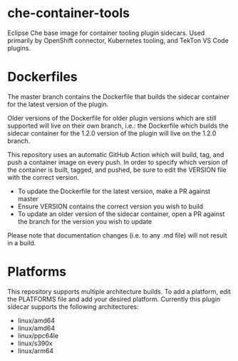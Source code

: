 # che-container-tools

Eclipse Che base image for container tooling plugin sidecars. Used primarily by OpenShift connector, Kubernetes tooling, and TekTon VS Code plugins.

# Dockerfiles

The master branch contains the Dockerfile that builds the sidecar container for the latest version of the plugin.

Older versions of the Dockerfile for older plugin versions which are still supported will live on their own branch, i.e.: the Dockerfile which builds the sidecar container for the 1.2.0 version of the plugin will live on the 1.2.0 branch.

This repository uses an automatic GitHub Action which will build, tag, and push a container image on every push. In order to specify which version of the container is built, tagged, and pushed, be sure to edit the VERSION file with the correct version.

 - To update the Dockerfile for the latest version, make a PR against master
 - Ensure VERSION contains the correct version you wish to build
 - To update an older version of the sidecar container, open a PR against the branch for the version you wish to update
 
 Please note that documentation changes (i.e. to any .md file) will not result in a build.
 
 # Platforms
This repository supports multiple architecture builds. To add a platform, edit the PLATFORMS file and add your desired platform. Currently this plugin sidecar supports the following architectures:
 
 - linux/amd64
 - linux/amd64
 - linux/ppc64le
 - linux/s390x
 - linux/arm64

